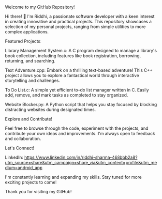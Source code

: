 Welcome to my GitHub Repository!

Hi there! 👋 I'm Riddhi, a passionate software developer with a keen interest in creating innovative and practical projects. This repository showcases a selection of my personal projects, ranging from simple utilities to more complex applications.

Featured Projects:

Library Management System.c: A C program designed to manage a library's book collection, including features like book registration, borrowing, returning, and searching.

Text Adventure.cpp: Embark on a thrilling text-based adventure! This C++ project allows you to explore a fantastical world through interactive storytelling and challenges.

To Do List.c: A simple yet efficient to-do list manager written in C. Easily add, remove, and mark tasks as completed to stay organized.

Website Blocker.py: A Python script that helps you stay focused by blocking distracting websites during designated times.

Explore and Contribute!

Feel free to browse through the code, experiment with the projects, and contribute your own ideas and improvements. I'm always open to feedback and collaboration.

Let's Connect!

LinkedIn: https://www.linkedin.com/in/riddhi-sharma-468bbb2a8?utm_source=share&utm_campaign=share_via&utm_content=profile&utm_medium=android_app

I'm constantly learning and expanding my skills. Stay tuned for more exciting projects to come!

Thank you for visiting my GitHub!
